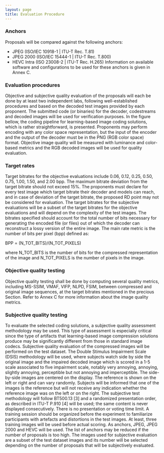 ```yaml
---
layout: page
title: Evaluation Procedure
---
```


### Anchors
Proposals will be compared against the following anchors: 
* JPEG (ISO/IEC 10918-1 \| ITU-T Rec. T.81)
* JPEG 2000 (ISO/IEC 15444-1 \| ITU-T Rec. T.800)
* HEVC Intra (ISO 23008-2 \| ITU-T Rec. H.265)
Information on available software and configurations to be used for these anchors is given in Annex C.

### Evaluation procedures
Objective and subjective quality evaluation of the proposals will each be done by at least two independent labs, following well-established procedures and based on the decoded test images provided by each proponent. The submitted code (or binaries) for the decoder, codestreams and decoded images will be used for verification purposes. In the figure bellow, the coding pipeline for learning-based image coding solutions, which is rather straightforward, is presented. Proponents may perform encoding with any color space representation, but the input of the encoder and the output of the decoder must be in the PNG (RGB color space) format. Objective image quality will be measured with luminance and color-based metrics and the RGB decoded images will be used for quality evaluation.


  
### Target rates

Target bitrates for the objective evaluations include 0.06, 0.12, 0.25, 0.50, 0.75, 1.00, 1.50, and 2.00 bpp. The maximum bitrate deviation from the target bitrate should not exceed 15%. The proponents must declare for every test image which target bitrate their decoder and models can reach, and in case of deviation of the target bitrate, the proposed RD point may not be considered for evaluation. The target bitrates for the subjective evaluations will be a subset of the target bitrates for the objective evaluations and will depend on the complexity of the test images.
The bitrates specified should account for the total number of bits necessary for generating the encoded file (or files) out of which the decoder can reconstruct a lossy version of the entire image. The main rate metric is the number of bits per pixel (bpp) defined as:


BPP = (N_TOT_BITS)/(N_TOT_PIXELS)


where N_TOT_BITS is the number of bits for the compressed representation of the image and N_TOT_PIXELS is the number of pixels in the image. 

### Objective quality testing

Objective quality testing shall be done by computing several quality metrics, including MS-SSIM, VMAF, VIFP, NLPD, FSIM, between compressed and original image sequences, at the target bitrates mentioned in the precious Section. Refer to Annex C for more information about the image quality metrics.

### Subjective quality testing

To evaluate the selected coding solutions, a subjective quality assessment methodology may be used. This type of assessment is especially critical since the type of artifacts that learning-based image compression solutions produce may be significantly different from those in standard image codecs. Subjective quality evaluation of the compressed images will be performed on the test dataset. 
The Double Stimulus Impairment Scale (DSIS) methodology will be used, where subjects watch side by side the original image and the impaired decoded image which is scored in a 1-5 scale associated to five impairment scale, notably very annoying, annoying, slightly annoying, perceptible but not annoying and imperceptible. The side-by-side images are centered on the display. The reference is shown on the left or right and can vary randomly. Subjects will be informed that one of the images is the reference but will not receive any indication whether the reference image was on the left or on the right. 
The subjective test methodology will follow BT500.13 [3] and a randomized presentation order, as described in ITU-T P.910 [4] will be used; the same content is never displayed consecutively. There is no presentation or voting time limit. A training session should be organized before the experiment to familiarize participants with artefacts and distortions in the test images. At least, three training images will be used before actual scoring.
As anchors, JPEG, JPEG 2000 and HEVC will be used. The list of anchors may be reduced if the number of proposals is too high. The images used for subjective evaluation are a subset of the test dataset images and its number will be selected depending on the number of proposals that will be subjectively evaluated. 

